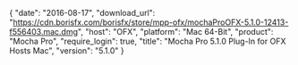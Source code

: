 {
   "date": "2016-08-17",
   "download_url": "https://cdn.borisfx.com/borisfx/store/mpp-ofx/mochaProOFX-5.1.0-12413-f556403.mac.dmg",
   "host": "OFX",
   "platform": "Mac 64-Bit",
   "product": "Mocha Pro",
   "require_login": true,
   "title": "Mocha Pro 5.1.0 Plug-In for OFX Hosts Mac",
   "version": "5.1.0"
}

